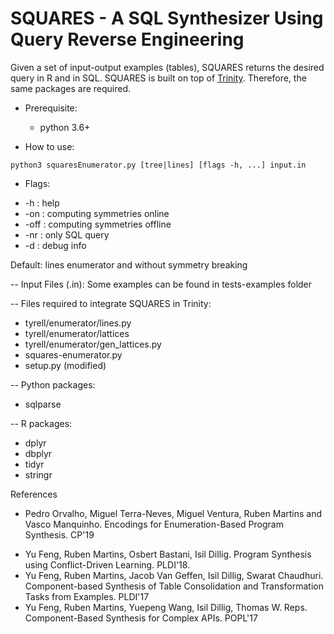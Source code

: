 # SQUARES - A SQL Synthesizer Using Query Reverse Engineering

Given a set of input-output examples (tables), SQUARES returns the desired query in R and in SQL. SQUARES is built on top of [Trinity](https://github.com/fredfeng/Trinity). Therefore, the same packages are required.

- Prerequisite:
    - python 3.6+  
    
- How to use:

```
python3 squaresEnumerator.py [tree|lines] [flags -h, ...] input.in
```

- Flags:
 + -h : help
 + -on : computing symmetries online
 + -off : computing symmetries offline
 + -nr : only SQL query
 + -d : debug info

Default: lines enumerator and without symmetry breaking

-- Input Files (.in): Some examples can be found in tests-examples folder

-- Files required to integrate SQUARES in Trinity:
 + tyrell/enumerator/lines.py
 + tyrell/enumerator/lattices
 + tyrell/enumerator/gen_lattices.py
 + squares-enumerator.py
 + setup.py (modified)


-- Python packages:
 + sqlparse


-- R packages:
 + dplyr
 + dbplyr
 + tidyr
 + stringr

References

 + Pedro Orvalho, Miguel Terra-Neves, Miguel Ventura, Ruben Martins and Vasco Manquinho. Encodings for Enumeration-Based Program Synthesis. CP'19
 - Yu Feng, Ruben Martins, Osbert Bastani, Isil Dillig. Program Synthesis using Conflict-Driven Learning. PLDI'18.
 - Yu Feng, Ruben Martins, Jacob Van Geffen, Isil Dillig, Swarat Chaudhuri. Component-based Synthesis of Table Consolidation and Transformation Tasks from Examples. PLDI'17
 - Yu Feng, Ruben Martins, Yuepeng Wang, Isil Dillig, Thomas W. Reps. Component-Based Synthesis for Complex APIs. POPL'17

